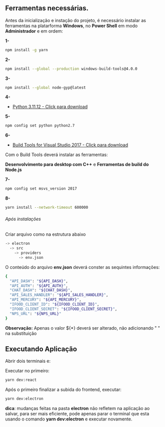 ## Ferramentas necessárias.

Antes da inicialização e instação do projeto, é necessário instalar as ferramentas na platarforma **Windows**, no **Power Shell** em modo **Administrador** e em ordem:

**1-**

```bash
npm install -g yarn
```

**2-**

```bash
npm install --global --production windows-build-tools@4.0.0
```

**3-**

```bash
npm install --global node-gyp@latest
```

**4-**

- [Python 3.11.12 - Click para download](https://www.python.org/ftp/python/3.11.2/python-3.11.2-amd64.exe)

**5-**

```bash
npm config set python python2.7
```

**6-**

- [Build Tools for Visual Studio 2017 - Click para download](https://c2rsetup.officeapps.live.com/c2r/downloadVS.aspx?sku=community&channel=Release&source=VSLandingPage&version=VS2022&cid=af6bbbeee0ea48a2a27dca207c291121)

Com o Build Tools deverá instalar as ferramentas:

**Desenvolvimento para desktop com C++** e **Ferramentas de build do Node.js**

**7-**

```bash
npm config set msvs_version 2017
```

**8-**

```bash
yarn install --network-timeout 600000
```

###### Após instalações

Criar arquivo como na estrutura abaixo

```bash
-> electron
  -> src
    -> providers
      -> env.json
```

O conteúdo do arquivo **env.json** deverá conster as sequintes informações:

```bash
{
  "API_DASH": "${API_DASH}",
  "API_AUTH": "${API_AUTH}",
  "CHAT_DASH": "${CHAT_DASH}",
  "API_SALES_HANDLER": "${API_SALES_HANDLER}",
  "API_MERCURY": "${API_MERCURY}",
  "IFOOD_CLIENT_ID": "${IFOOD_CLIENT_ID}",
  "IFOOD_CLIENT_SECRET": "${IFOOD_CLIENT_SECRET}",
  "NPS_URL": "${NPS_URL}"
}
```

**Observação:** Apenas o valor ${\*} deverá ser alterado, não adicionando " " na substituição

## Executando Aplicação

Abrir dois terminais e:

Executar no primeiro:

```bash
yarn dev:react
```

Após o primeiro finalizar a subida do frontend, executar:

```bash
yarn dev:electron
```

**dica**: mudanças feitas na pasta **electron** não refletem na aplicação ao salvar, para ser mais eficiente, pode apenas parar o terminal que esta usando o comando **yarn dev:electron** e executar novamente.

